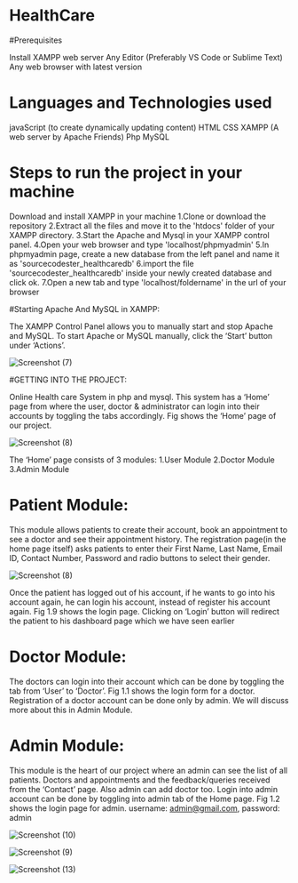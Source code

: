 # HealthCare
 
#Prerequisites

Install XAMPP web server Any Editor (Preferably VS Code or Sublime Text) Any web browser with latest version

# Languages and Technologies used

javaScript (to create dynamically updating content) HTML CSS XAMPP (A web server by Apache Friends) Php MySQL

# Steps to run the project in your machine

Download and install XAMPP in your machine
1.Clone or download the repository
2.Extract all the files and move it to the 'htdocs' folder of your XAMPP directory.
3.Start the Apache and Mysql in your XAMPP control panel.
4.Open your web browser and type 'localhost/phpmyadmin'
5.In phpmyadmin page, create a new database from the left panel and name it as 'sourcecodester_healthcaredb'
6.import the file 'sourcecodester_healthcaredb' inside your newly created database and click ok.
7.Open a new tab and type 'localhost/foldername' in the url of your browser

#Starting Apache And MySQL in XAMPP:

The XAMPP Control Panel allows you to manually start and stop Apache and MySQL. To start Apache or MySQL manually, click the ‘Start’ button under ‘Actions’.

![Screenshot (7)](https://user-images.githubusercontent.com/85752605/222200378-9c9bc567-c0d8-48f2-9678-f8a8cbad6aa2.png)


#GETTING INTO THE PROJECT:

Online Health care System in php and mysql. This system has a ‘Home’ page from where the user, doctor & administrator can login into their accounts by toggling the tabs accordingly. Fig shows the ‘Home’ page of our project.

![Screenshot (8)](https://user-images.githubusercontent.com/85752605/222200636-a2bf6e3c-3ae8-4374-82fc-5bb8106d1017.png)


The ‘Home’ page consists of 3 modules:
1.User Module
2.Doctor Module
3.Admin Module

# Patient Module:
This module allows patients to create their account, book an appointment to see a doctor and see their appointment history. The registration page(in the home page itself) asks patients to enter their First Name, Last Name, Email ID, Contact Number, Password and radio buttons to select their gender.

![Screenshot (8)](https://user-images.githubusercontent.com/85752605/222209896-ef58f6ce-c9ca-44a1-9368-0a0094d87739.png)


Once the patient has logged out of his account, if he wants to go into his account again, he can login his account, instead of register his account again. Fig 1.9 shows the login page. Clicking on ‘Login’ button will redirect the patient to his dashboard page which we have seen earlier

# Doctor Module:

The doctors can login into their account which can be done by toggling the tab from ‘User’ to ‘Doctor’. Fig 1.1 shows the login form for a doctor. Registration of a doctor account can be done only by admin. We will discuss more about this in Admin Module.

# Admin Module:
This module is the heart of our project where an admin can see the list of all patients. Doctors and appointments and the feedback/queries received from the ‘Contact’ page. Also admin can add doctor too.       Login into admin account can be done by toggling into admin tab of the Home page. Fig 1.2 shows the login page for admin.   username: admin@gmail.com, password: admin


![Screenshot (10)](https://user-images.githubusercontent.com/85752605/222200724-ba51dccf-2f50-45eb-aa18-57d3e26202dc.png)

![Screenshot (9)](https://user-images.githubusercontent.com/85752605/222200812-2ac6bdf7-e6d7-4ec5-8153-84431d40081f.png)


![Screenshot (13)](https://user-images.githubusercontent.com/85752605/222200965-9c291fe9-dea9-4e16-b11c-c9448f5e9238.png)

